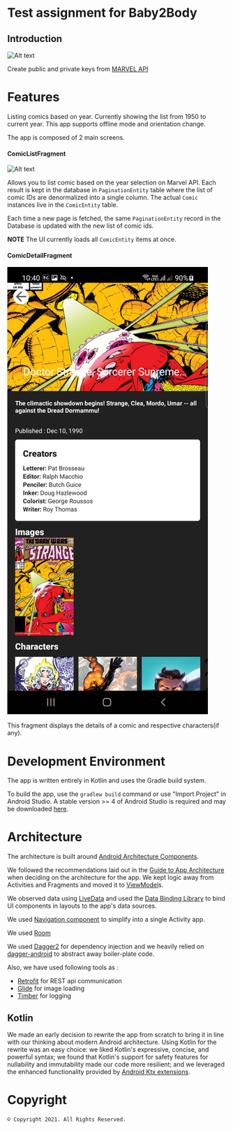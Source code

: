 # Test assignment for Baby2Body

Introduction
-------------
![Alt text](art/sample.gif?raw=true)

Create public and private keys from [MARVEL API](https://developer.marvel.com/)

# Features
Listing comics based on year. Currently showing the list from 1950 to current year.
This app supports offline mode and orientation change.

The app is composed of 2 main screens.
#### ComicListFragment
![Alt text](art/list.png?raw=true "Comic List")

Allows you to list comic based on the year selection on Marvel API.
Each result is kept in the database in `PaginationEntity` table where
the list of comic IDs are denormalized into a single column.
The actual `Comic` instances live in the `ComicEntity` table.

Each time a new page is fetched, the same `PaginationEntity` record in the
Database is updated with the new list of comic ids.

**NOTE** The UI currently loads all `ComicEntity` items at once.

#### ComicDetailFragment
![Alt text](art/detail.png?raw=true "Comic Detail")

This fragment displays the details of a comic and respective characters(if any).

# Development Environment

The app is written entirely in Kotlin and uses the Gradle build system.

To build the app, use the `gradlew build` command or use "Import Project" in
Android Studio. A stable version >= 4 of Android Studio is
required and may be downloaded
[here](https://developer.android.com/studio/).

# Architecture

The architecture is built around
[Android Architecture Components](https://developer.android.com/topic/libraries/architecture/).

We followed the recommendations laid out in the
[Guide to App Architecture](https://developer.android.com/jetpack/docs/guide)
when deciding on the architecture for the app. We kept logic away from
Activities and Fragments and moved it to
[ViewModel](https://developer.android.com/topic/libraries/architecture/viewmodel)s.

We observed data using
[LiveData](https://developer.android.com/topic/libraries/architecture/livedata)
and used the [Data Binding Library](https://developer.android.com/topic/libraries/data-binding/)
to bind UI components in layouts to the app's data sources.

We used [Navigation component](https://developer.android.com/guide/navigation)
to simplify into a single Activity app.

We used [Room](https://developer.android.com/jetpack/androidx/releases/room)

We used [Dagger2](https://github.com/google/dagger) for dependency injection
and we heavily relied on
[dagger-android](https://google.github.io/dagger/android.html) to abstract away
boiler-plate code.

Also, we have used following tools as :
* [Retrofit](https://square.github.io/retrofit/) for REST api communication
* [Glide](https://bumptech.github.io/glide/) for image loading
* [Timber](https://github.com/JakeWharton/timber) for logging

## Kotlin

We made an early decision to rewrite the app from scratch to bring it in line
with our thinking about modern Android architecture. Using Kotlin for the
rewrite was an easy choice: we liked Kotlin's expressive, concise, and
powerful syntax; we found that Kotlin's support for safety features for
nullability and immutability made our code more resilient; and we leveraged the
enhanced functionality provided by
[Android Ktx extensions](https://developer.android.com/kotlin/ktx).

# Copyright
    © Copyright 2021. All Rights Reserved.
